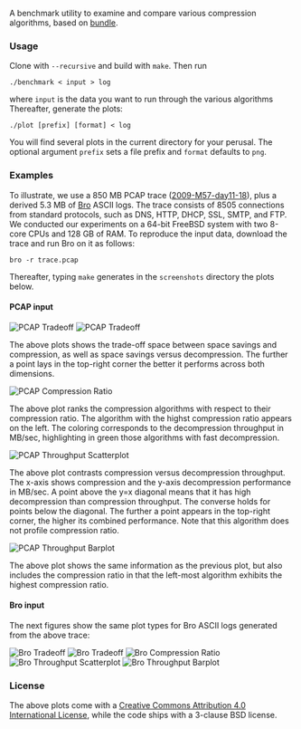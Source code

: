 A benchmark utility to examine and compare various compression algorithms,
based on [bundle](https://github.com/r-lyeh/bundle).

### Usage

Clone with `--recursive` and build with `make`. Then run

    ./benchmark < input > log

where `input` is the data you want to run through the various algorithms
Thereafter, generate the plots:

    ./plot [prefix] [format] < log

You will find several plots in the current directory for your perusal. The
optional argument `prefix` sets a file prefix and `format` defaults to `png`.

### Examples

To illustrate, we use a 850 MB PCAP trace ([2009-M57-day11-18][M57]), plus a
derived 5.3 MB of [Bro](https://www.bro.org) ASCII logs. The trace consists of
8505 connections from standard protocols, such as DNS, HTTP, DHCP, SSL, SMTP,
and FTP. We conducted our experiments on a 64-bit FreeBSD system with two
8-core CPUs and 128 GB of RAM. To reproduce the input data, download the trace
and run Bro on it as follows:

    bro -r trace.pcap

Thereafter, typing `make` generates in the `screenshots` directory the plots
below.

#### PCAP input

![PCAP Tradeoff](screenshots/pcap-tradeoff-comp.png)
![PCAP Tradeoff](screenshots/pcap-tradeoff-decomp.png)

The above plots shows the trade-off space between space savings and
compression, as well as space savings versus decompression. The further a point
lays in the top-right corner the better it performs across both dimensions.

![PCAP Compression Ratio](screenshots/pcap-compression-ratio-decomp.png)

The above plot ranks the compression algorithms with respect to their
compression ratio. The algorithm with the highst compression ratio appears on
the left. The coloring corresponds to the decompression throughput in MB/sec,
highlighting in green those algorithms with fast decompression.

![PCAP Throughput Scatterplot](screenshots/pcap-throughput-scatter.png)

The above plot contrasts compression versus decompression throughput. The
x-axis shows compression and the y-axis decompression performance in MB/sec. A
point above the y=x diagonal means that it has high decompression than
compression throughput. The converse holds for points below the diagonal. The
further a point appears in the top-right corner, the higher its combined
performance. Note that this algorithm does not profile compression ratio.

![PCAP Throughput Barplot](screenshots/pcap-throughput-bars-ratio.png)

The above plot shows the same information as the previous plot, but also
includes the compression ratio in that the left-most algorithm exhibits the
highest compression ratio.

#### Bro input

The next figures show the same plot types for Bro ASCII logs generated from the
above trace:

![Bro Tradeoff](screenshots/bro-tradeoff-comp.png)
![Bro Tradeoff](screenshots/bro-tradeoff-decomp.png)
![Bro Compression Ratio](screenshots/bro-compression-ratio-decomp.png)
![Bro Throughput Scatterplot](screenshots/bro-throughput-scatter.png)
![Bro Throughput Barplot](screenshots/bro-throughput-bars-decomp.png)

### License

The above plots come with a [Creative Commons Attribution 4.0 International
License](http://creativecommons.org/licenses/by/4.0/), while the code ships
with a 3-clause BSD license.

[M57]: http://digitalcorpora.org/corpora/scenarios/m57-patents-scenario
